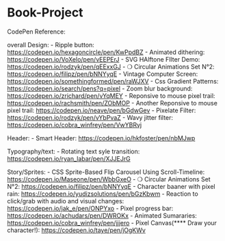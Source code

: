 # Book-Project


CodePen Reference:

overall Design:
    - Ripple button: https://codepen.io/hexagoncircle/pen/KwPpdBZ
    - Animated dithering: https://codepen.io/VoXelo/pen/vEEPErJ
    - SVG HAlftone FIlter Demo: https://codepen.io/rodzyk/pen/qEExxGJ
    - ❍ Circular Animations Set N°2: https://codepen.io/filipz/pen/bNNYyqE
    - Vintage Computer Screen: https://codepen.io/somethingformed/pen/raWJXV
    - Css Gradient Patterns: https://codepen.io/search/pens?q=pixel
    - Zoom blur background: https://codepen.io/zrichard/pen/vYqMEY
    - Reponsive to mouse pixel trail: https://codepen.io/rachsmith/pen/ZObMOP
    - Another Reponsive to mouse pixel trail: https://codepen.io/neave/pen/bGdwGev
    - Pixelate Filter: https://codepen.io/rodzyk/pen/vYbPvaZ
    - Wavy jitter filter: https://codepen.io/cobra_winfrey/pen/VwYBRvj

Header:
    - Smart Header: https://codepen.io/hkfoster/pen/nbMJwp
   
Typography/text:
    - Rotating text syle transition: https://codepen.io/ryan_labar/pen/XJJEJrG

Story/Sprites:
    - CSS Sprite-Based Flip Carousel Using Scroll-Timeline: https://codepen.io/Maseone/pen/WbbGxeO
    - ❍ Circular Animations Set N°2: https://codepen.io/filipz/pen/bNNYyqE
    - Character baaner with pixel rain: https://codepen.io/yudizsolutions/pen/bGzKbwm
    - Reaction to click/grab with audio and visual changes: https://codepen.io/jak_e/pen/ONPYxo
    - Pixel progress bar: https://codepen.io/achudars/pen/DWROKx
    - Animated Sumararies: https://codepen.io/cobra_winfrey/pen/jjjero
    - Pixel Canvas(**** Draw your character!): https://codepen.io/taye/pen/jOgKWv
    